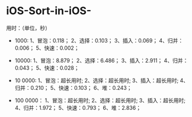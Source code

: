 # iOS-Sort-in-iOS-

用时：（单位，秒）
 * 1000:
 1、冒泡：0.118；
 2、选择：0.103；
 3、插入：0.069；
 4、归并：0.006；
 5、快速：0.002；
 
 
 *  10000:
 1、冒泡：8.879；
 2、选择：6.486；
 3、插入：2.911；
 4、归并：0.043；
 5、快速：0.028；
 
 
 *  10 0000:
 1、冒泡：超长用时;
 2、选择：超长用时;
 3、插入：超长用时;
 4、归并：0.210；
 5、快速：0.103；
 6、堆：0.243；
 
 
 *  100 0000：
 1、冒泡：超长用时;
 2、选择：超长用时;
 3、插入：超长用时;
 4、归并：1.972；
 5、快速：0.793；
 6、堆：2.836；
 
